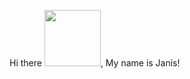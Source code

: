 Hi there <img src="https://media2.giphy.com/media/ASd0Ukj0y3qMM/giphy.gif?cid=ecf05e4717o9vy480cvz7viku15layt757th4b03oo5829lg&rid=giphy.gif&ct=g" width="90px">, My name is Janis!

<!--
**janisdavis/janisdavis** is a ✨ _special_ ✨ repository because its `README.md` (this file) appears on your GitHub profile.

Here are some ideas to get you started:

- 🔭 I’m currently working on ...
- 🌱 I’m currently learning ...
- 👯 I’m looking to collaborate on ...
- 🤔 I’m looking for help with ...
- 💬 Ask me about ...
- 📫 How to reach me: ...
- 😄 Pronouns: ...
- ⚡ Fun fact: ...
-->

